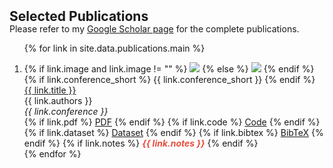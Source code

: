 <h2 id="publications" style="margin: 2px 0px -15px;">Selected Publications</h2>

<div class="publications">
<p>Please refer to my <a href="https://scholar.google.com/citations?user=kqXYs4gAAAAJ&hl=en">Google Scholar page</a> for the complete publications.</p>


<ol class="bibliography">

{% for link in site.data.publications.main %}
<li>
  <div class="pub-row">
    <div class="col-sm-3 abbr">
      {% if link.image and link.image != "" %} 
      <img src="{{ link.image }}" class="teaser img-fluid z-depth-1">
      {% else %}
      <img src="/assets/img/default-paper.png" class="teaser img-fluid z-depth-1"> <!-- Default placeholder -->
      {% endif %}
      {% if link.conference_short %} 
      <abbr class="badge">{{ link.conference_short }}</abbr>
      {% endif %}
    </div>
    <div class="col-sm-9">
      <div class="title"><a href="{{ link.pdf }}">{{ link.title }}</a></div>
      <div class="author">{{ link.authors }}</div>
      <div class="periodical"><em>{{ link.conference }}</em></div>
      <div class="links">
        {% if link.pdf %} 
        <a href="{{ link.pdf }}" class="btn btn-sm z-depth-0" role="button" target="_blank">PDF</a>
        {% endif %}
        {% if link.code %} 
        <a href="{{ link.code }}" class="btn btn-sm z-depth-0" role="button" target="_blank">Code</a>
        {% endif %}
        {% if link.dataset %} 
        <a href="{{ link.dataset }}" class="btn btn-sm z-depth-0" role="button" target="_blank">Dataset</a>
        {% endif %}
        {% if link.bibtex %} 
        <a href="{{ link.bibtex }}" class="btn btn-sm z-depth-0" role="button" target="_blank">BibTeX</a>
        {% endif %}
        {% if link.notes %} 
        <strong><i style="color:#e74d3c">{{ link.notes }}</i></strong>
        {% endif %}
      </div>
    </div>
  </div>
</li>
{% endfor %}


</ol>
</div>

